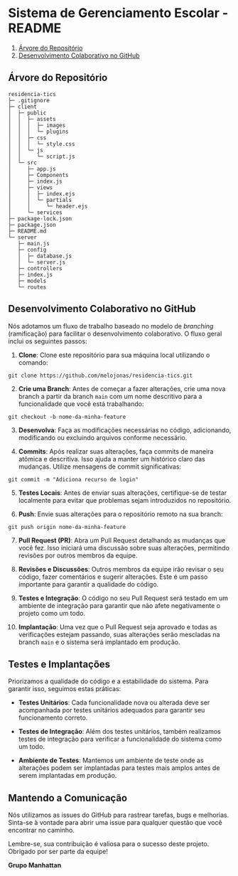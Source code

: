 # Sistema de Gerenciamento Escolar - README

1. [Árvore do Repositório](https://github.com/melojonas/residencia-tics/tree/main#%C3%A1rvore-do-reposit%C3%B3rio)
2. [Desenvolvimento Colaborativo no GitHub](https://github.com/melojonas/residencia-tics/tree/main#desenvolvimento-colaborativo-no-github)

## Árvore do Repositório

```
residencia-tics
├─ .gitignore
├─ client
│  ├─ public
│  │  ├─ assets
│  │  │  ├─ images
│  │  │  └─ plugins
│  │  ├─ css
│  │  │  └─ style.css
│  │  └─ js
│  │     └─ script.js
│  └─ src
│     ├─ app.js
│     ├─ Components
│     ├─ index.js
│     ├─ views
│     │  ├─ index.ejs
│     │  └─ partials
│     │     └─ header.ejs
│     └─ services
├─ package-lock.json
├─ package.json
├─ README.md
└─ server
   ├─ main.js
   ├─ config
   │  ├─ database.js
   │  └─ server.js
   ├─ controllers
   ├─ index.js
   ├─ models
   └─ routes

```

## Desenvolvimento Colaborativo no GitHub

Nós adotamos um fluxo de trabalho baseado no modelo de *branching* (ramificação) para facilitar o desenvolvimento colaborativo. O fluxo geral inclui os seguintes passos:

1. **Clone**: Clone este repositório para sua máquina local utilizando o comando:
```
git clone https://github.com/melojonas/residencia-tics.git
```

2. **Crie uma Branch**: Antes de começar a fazer alterações, crie uma nova branch a partir da branch `main` com um nome descritivo para a funcionalidade que você está trabalhando:
```
git checkout -b nome-da-minha-feature
```

3. **Desenvolva**: Faça as modificações necessárias no código, adicionando, modificando ou excluindo arquivos conforme necessário.

4. **Commits**: Após realizar suas alterações, faça commits de maneira atômica e descritiva. Isso ajuda a manter um histórico claro das mudanças. Utilize mensagens de commit significativas:
```
git commit -m "Adiciona recurso de login"
```
5. **Testes Locais**: Antes de enviar suas alterações, certifique-se de testar localmente para evitar que problemas sejam introduzidos no repositório.

6. **Push**: Envie suas alterações para o repositório remoto na sua branch:
```
git push origin nome-da-minha-feature
```

7. **Pull Request (PR)**: Abra um Pull Request detalhando as mudanças que você fez. Isso iniciará uma discussão sobre suas alterações, permitindo revisões por outros membros da equipe.

8. **Revisões e Discussões**: Outros membros da equipe irão revisar o seu código, fazer comentários e sugerir alterações. Este é um passo importante para garantir a qualidade do código.

9. **Testes e Integração**: O código no seu Pull Request será testado em um ambiente de integração para garantir que não afete negativamente o projeto como um todo.

10. **Implantação**: Uma vez que o Pull Request seja aprovado e todas as verificações estejam passando, suas alterações serão mescladas na branch `main` e o sistema será implantado em produção.

## Testes e Implantações

Priorizamos a qualidade do código e a estabilidade do sistema. Para garantir isso, seguimos estas práticas:

- **Testes Unitários**: Cada funcionalidade nova ou alterada deve ser acompanhada por testes unitários adequados para garantir seu funcionamento correto.

- **Testes de Integração**: Além dos testes unitários, também realizamos testes de integração para verificar a funcionalidade do sistema como um todo.

- **Ambiente de Testes**: Mantemos um ambiente de teste onde as alterações podem ser implantadas para testes mais amplos antes de serem implantadas em produção.

## Mantendo a Comunicação

Nós utilizamos as issues do GitHub para rastrear tarefas, bugs e melhorias. Sinta-se à vontade para abrir uma issue para qualquer questão que você encontrar no caminho.

Lembre-se, sua contribuição é valiosa para o sucesso deste projeto. Obrigado por ser parte da equipe!


**Grupo Manhattan**
